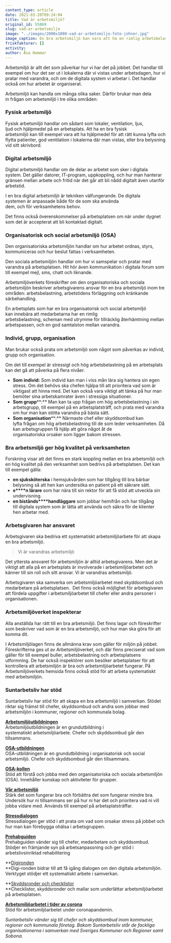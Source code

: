```yaml
---
content_type: article
date: 2021-03-20T09:24:04
title: Vad är arbetsmiljö?
original_id: 55869
slug: vad-ar-arbetsmiljo
image: "../images/2000x1000-vad-ar-arbetsmiljo-foto-johner.jpg"
image_caption: En bra arbetsmiljö kan vara att ha en rimlig arbetsbelastning, tillräcklig återhämtning mellan arbetspassen, och en god samtalston mellan varandra på arbetsplatsen. 
friskfaktorer: []
activity:
author: Åsa Hammar
---
```


Arbetsmiljö är allt det som påverkar hur vi har det på jobbet. Det handlar till exempel om hur det ser ut i lokalerna där vi vistas under arbetsdagen, hur vi pratar med varandra, och om de digitala system vi arbetar i. Det handlar också om hur arbetet är organiserat.

Arbetsmiljö kan handla om många olika saker. Därför brukar man dela in frågan om arbetsmiljö i tre olika områden:  

### Fysisk arbetsmiljö

Fysisk arbetsmiljö handlar om sådant som lokaler, ventilation, ljus, ljud och hjälpmedel på en arbetsplats. Att ha en bra fysisk arbetsmiljö kan till exempel vara att ha hjälpmedel för att rätt kunna lyfta och flytta patienter, god ventilation i lokalerna där man vistas, eller bra belysning vid sitt skrivbord.  

### Digital arbetsmiljö

Digital arbetsmiljö handlar om de delar av arbetet som sker i digitala system. Det gäller datorer, IT-program, uppkoppling, och hur man hanterar gränsen mellan arbete och fritid när det går att bli nådd digitalt även utanför arbetstid.  

I en bra digital arbetsmiljö är tekniken välfungerande. De digitala systemen är anpassade både för de som ska använda dem, och för verksamhetens behov. 

Det finns också överenskommelser på arbetsplatsen om när under dygnet som det är accepterat att bli kontaktad digitalt.  

### Organisatorisk och social arbetsmiljö (OSA)

Den organisatoriska arbetsmiljön handlar om hur arbetet ordnas, styrs, kommuniceras och hur beslut fattas i verksamheten. 

Den sociala arbetsmiljön handlar om hur vi samspelar och pratar med varandra på arbetsplatsen. Hit hör även kommunikation i digitala forum som till exempel mejl, sms, chatt och liknande. 

Arbetsmiljöverkets föreskrifter om den organisatoriska och sociala arbetsmiljön beskriver arbetsgivarens ansvar för en bra arbetsmiljö inom tre områden: arbetsbelastning, arbetstidens förläggning och kränkande särbehandling.  

En arbetsplats som har en bra organisatorisk och social arbetsmiljö kan innebära att medarbetarna har en rimlig arbetsbelastning, scheman med utrymme för tillräcklig återhämtning mellan arbetspassen, och en god samtalston mellan varandra.  

### Individ, grupp, organisation

Man brukar också prata om arbetsmiljö som något som påverkas av individ, grupp och organisation.  

Om det till exempel är stressigt och hög arbetsbelastning på en arbetsplats kan det gå att påverka på flera nivåer. 

*   **Som individ:** Som individ kan man i viss mån lära sig hantera sin egen stress. Om det behövs ska chefen hjälpa till att prioritera vad som är viktigast att hinna med. Det kan också vara viktigt att tänka på hur man bemöter sina arbetskamrater även i stressiga situationer.  
*   **Som grupp****:** Man kan ta upp frågan om hög arbetsbelastning i sin arbetsgrupp, till exempel på en arbetsplatsträff, och prata med varandra om hur man kan stötta varandra på bästa sätt.  
*   **Som organisation****:** Närmaste chef eller skyddsombud kan lyfta frågan om hög arbetsbelastning till de som leder verksamheten. Då kan arbetsgruppen få hjälp att göra något åt de organisatoriska orsaker som ligger bakom stressen.  

### Bra arbetsmiljö ger hög kvalitet på verksamheten

Forskning visar att det finns en stark koppling mellan en bra arbetsmiljö och en hög kvalitet på den verksamhet som bedrivs på arbetsplatsen. Det kan till exempel gälla:  

*   **en sjuksköterska** i hemsjukvården som har tillgång till bra bärbar belysning så att hen kan undersöka en patient på ett säkrare sätt. 
*   **e****n lärare** som har nära till sin rektor för att få stöd att utveckla sin undervisning. 
*   **en bistånds****handläggare** som jobbar hemifrån och har tillgång till digitala system som är lätta att använda och säkra för de klienter hen arbetar med.  

### Arbetsgivaren har ansvaret

Arbetsgivaren ska bedriva ett systematiskt arbetsmiljöarbete för att skapa en bra arbetsmiljö.

> Vi är varandras arbetsmiljö

Det yttersta ansvaret för arbetsmiljön är alltid arbetsgivarens. Men det är viktigt att alla på en arbetsplats är involverade i arbetsmiljöarbetet och känner till sin roll och sitt ansvar. Vi är varandras arbetsmiljö.

Arbetsgivaren ska samverka om arbetsmiljöarbetet med skyddsombud och medarbetare på arbetsplatsen.  Det finns också möjlighet för arbetsgivaren att fördela uppgifter i arbetsmiljöarbetet till chefer eller andra personer i organisationen.  

### Arbetsmiljöverket inspekterar

Alla anställda har rätt till en bra arbetsmiljö. Det finns lagar och föreskrifter som beskriver vad som är en bra arbetsmiljö, och hur man ska göra för att komma dit.  

I Arbetsmiljölagen finns de allmänna krav som gäller för miljön på jobbet. Föreskrifterna ges ut av Arbetsmiljöverket, och där finns preciserat vad som gäller för till exempel buller, arbetsbelastning och arbetsplatsens utformning. De har också inspektörer som besöker arbetsplatser för att kontrollera att arbetsmiljön är bra och arbetsmiljöarbetet fungerar. På Arbetsmiljöverkets hemsida finns också stöd för att arbeta systematiskt med arbetsmiljön. 

### Suntarbetsliv har stöd

Suntarbetsliv har stöd för att skapa en bra arbetsmiljö i samverkan. Stödet riktar sig främst till chefer, skyddsombud och andra som jobbar med arbetsmiljön i kommuner, regioner och kommunala bolag.  

[**Arbetsmiljöutbildningen**](https://arbetsmiljoutbildning.suntarbetsliv.se/)  
Arbetsmiljöutbildningen är en grundutbildning i systematiskt arbetsmiljöarbete. Chefer och skyddsombud går den tillsammans. 

[**OSA-utbildningen**](https://osautbildningen.suntarbetsliv.se/)  
OSA-utbildningen är en grundutbildning i organisatorisk och social arbetsmiljö. Chefer och skyddsombud går den tillsammans. 

[**OSA-kollen**](https://osakollen.suntarbetsliv.se/)  
Stöd att förstå och jobba med den organisatoriska och sociala arbetsmiljön (OSA). Innehåller kunskap och aktiviteter för grupper. 

[**Vår arbetsmiljö**](https://vararbetsmiljo.suntarbetsliv.se/)  
Stärk det som fungerar bra och förbättra det som fungerar mindre bra. Undersök hur ni tillsammans ser på hur ni har det och prioritera vad ni vill jobba vidare med. Används till exempel på arbetsplatsträffar. 

[**Stressdialogen**](https://stressdialogen.suntarbetsliv.se/)  
Stressdialogen ger stöd i att prata om vad som orsakar stress på jobbet och hur man kan förebygga ohälsa i arbetsgruppen. 

[**Prehabguiden**](https://prehabguiden.suntarbetsliv.se/)  
Prehabguiden vänder sig till chefer, medarbetare och skyddsombud. Stödjer en främjande syn på arbetsanpassning och ger stöd i arbetslivsinriktad rehabilitering 

**[Digironden](https://www.suntarbetsliv.se/digironden/)  
**Digi\-ronden bidrar till att få igång dialogen om den digitala arbetsmiljön. Verktyget stödjer ett systematiskt arbete i samverkan. 

**[Skyddsronder och checklistor](https://www.suntarbetsliv.se/verktyg/skyddsronder-och-checklistor/)  
**Checklistor, skyddsronder och mallar som underlättar arbetsmiljöarbetet på arbetsplatsen. 

[**Arbetsmiljöarbetet i tider av corona**](https://www.suntarbetsliv.se/verktyg/arbetsmiljoarbete-i-tider-av-corona/)  
Stöd för arbetsmiljöarbetet under coronapandemin. 

_Suntarbetsliv vänder sig till chefer och skyddsombud inom kommuner, regioner och kommunala företag. Bakom Suntarbetsliv står de fackliga organisationerna i samverkan med Sveriges Kommuner och Regioner samt Sobona._

